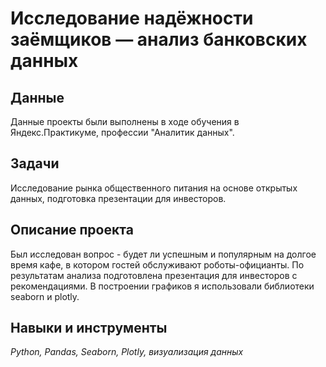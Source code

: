 # Исследование надёжности заёмщиков — анализ банковских данных

## Данные

Данные проекты были выполнены в ходе обучения в Яндекс.Практикуме, профессии "Аналитик данных".

## Задачи

Исследование рынка общественного питания на основе открытых данных, подготовка презентации для инвесторов.

## Описание проекта

Был исследован вопрос - будет ли успешным и популярным на долгое время кафе, в котором гостей обслуживают роботы-официанты. По результатам анализа подготовлена
презентация для инвесторов с рекомендациями. В построении графиков я использовали библиотеки seaborn и plotly. 

## Навыки и инструменты

*Python, Pandas, Seaborn, Plotly, визуализация данных* 
